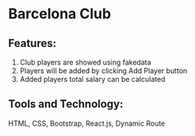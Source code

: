 # Barcelona Club

## Features:
1. Club players are showed using fakedata
2. Players will be added by clicking Add Player button
3. Added players total salary can be calculated

## Tools and Technology: 
HTML, CSS, Bootstrap, React.js, Dynamic Route
